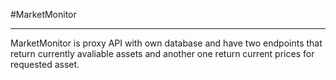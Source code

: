 #MarketMonitor
____

MarketMonitor is proxy API with own database and have two endpoints that return currently avaliable assets and another one return current prices for requested asset.
